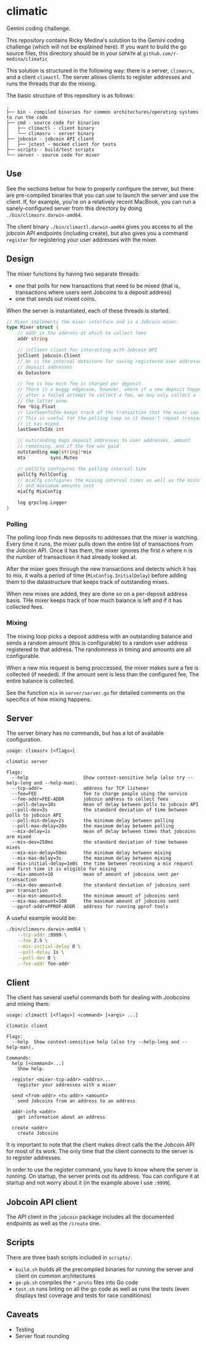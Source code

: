 # climatic
Gemini coding challenge.

This repository contains Ricky Medina's solutiion to the Gemini coding challenge
(which will not be explained here). If you want to build the go source files,
this directory should be in your `GOPATH` at `github.com/r-medina/climatic`

This solution is structured in the following way: there is a server, `climasrv`,
and a client `climactl`. The server allows clients to register addresses and
runs the threads that do the mixing.

The basic structure of this repository is as follows:
```
.
├── bin - compiled binaries for common architectures/operating systems to run the code
├── cmd - source code for binaries
│   ├── climactl - client binary
│   └── climasrv - server binary
├── jobcoin - jobcoin API client
│   ├── jctest - mocked client for tests
├── scripts - build/test scripts
└── server - source code for mixer
```

## Use

See the sections below for how to properly configure the server, but there are
pre-compiled binaries that you can use to launch the server and use the
client. If, for example, you're on a relatively recent MacBook, you can run a
sanely-configured server from this directory by doing `./bin/climasrv.darwin-amd64`.

The client binary `./bin/climactl.darwin-amd64` gives you access to all the
jobcoin API endpoints (including create), but also gives you a command
`register` for registering your user addresses with the mixer.

## Design

The mixer functions by having two separate threads:

- one that polls for new transactions that need to be mixed (that is,
  transactions where users sent Jobcoins to a deposit address)
- one that sends out mixed coins.

When the server is instantiated, each of these threads is started.

```go
// Mixer implements the mixer interface and is a Jobcoin mixer.
type Mixer struct {
	// addr is the address at which to collect fees
	addr string

	// jcClient client for interacting with Jobcoin API
	jcClient jobcoin.Client
	// ds is the internal datastore for saving registered user addresses and
	// deposit addresses
	ds Datastore

	// fee is how much fee is charged per deposit.
	// There is a buggy edgecase, however, where if a new deposit happens
	// after a failed attempt to collect a fee, we may only collect a fee on
	// the latter oone.
	fee *big.Float
	// lastSeenTxIdx keeps track of the transaction that the mixer saw.
	// This is useful for the polling loop so it doesn't repeat transactions
	// it has mixed.
	lastSeenTxIdx int

	// outstanding maps deposit addresses to user addresses, amount
	// remaining, and if the fee was paid
	outstanding map[string]*mix
	mtx         sync.Mutex

	// pollCfg configures the polling interval time
	pollCfg PollConfig
	// mixCfg configures the mixing interval times as well as the minimum
	// and maxiumum amounts sent
	mixCfg MixConfig

	log grpclog.Logger
}
```

### Polling

The polling loop finds new deposits to addresses that the mixer is
watching. Every time it runs, the mixer pulls down the entire list of
transactions from the Jobcoin API. Once it has them, the mixer ignores the first
n where n is the number of transactiosn it had already looked at.

After the mixer goes through the new transactions and detects which it has to
mix, it waits a period of time (`MixConfig.InitialDelay`) before adding them to
the datastructure that keeps track of outstanding mixes.

When new mixes are added, they are done so on a per-deposit address basis. THe
mixer keeps track of how much balance is left and if it has collected fees.

### Mixing

The mixing loop picks a deposit address with an outstanding balance and sends a
random amount (this is configurable) to a random user address registered to that
address. The randomness in timing and amounts are all configurable.

When a new mix request is being proccessed, the mixer makes sure a fee is
collected (if needed). If the amount sent is less than the configured fee, The
entire balance is collected.

See the function `mix` in `server/server.go` for detailed comments on the
specifics of how mixing happens.

## Server

The server binary has no commands, but has a lot of available configuration.

```
usage: climasrv [<flags>]

climatic server

Flags:
  --help                    Show context-sensitive help (also try --help-long and --help-man).
  --tcp-addr=               address for TCP listener
  --fee=FEE                 fee to charge people using the service
  --fee-addr=FEE-ADDR       jobcoin address to collect fees
  --poll-delay=10s          mean of delay between polls to jobcoin API
  --poll-dev=3s             the standard deviation of time between polls to jobcoin API
  --poll-min-delay=2s       the minimum delay between polling
  --poll-max-delay=20s      the maximum delay between polling
  --mix-delay=1s            mean of delay between times that jobcoins are mixed
  --mix-dev=250ms           the standard deviation of time between mixes
  --mix-min-delay=50ms      the minimum delay between mixing
  --mix-max-delay=3s        the maximum delay between mixing
  --mix-initial-delay=1m0s  the time between receiving a mix request and first time it is eligible for mixing
  --mix-amount=10           mean of amount of jobcoins sent per transaction
  --mix-dev-amount=8        the standard deviation of jobcoins sent per transaction
  --mix-min-amount=5        the minimum amount of jobcoins sent
  --mix-max-amount=100      the maximum amount of jobcoins sent
  --pprof-addr=PPROF-ADDR   address for running pprof tools
```

A useful example would be:

```bash
./bin/climasrv.darwin-amd64 \
	--tcp-addr :9999 \
	--fee 2.5 \
	--mix-initial-delay 0 \
	--poll-delay 1s \
	--poll-dev 0 \
	--fee-addr fee-addr
```

## Client

The client has several useful commands both for dealing with Joobcoins and mixing them:

```
usage: climactl [<flags>] <command> [<args> ...]

climatic client

Flags:
  --help  Show context-sensitive help (also try --help-long and --help-man).

Commands:
  help [<command>...]
    Show help.

  register <mixer-tcp-addr> <addrs>...
    register your addresses with a mixer

  send <from-addr> <to-addr> <amount>
    send Jobcoins from an address to an address

  addr-info <addr>
    get information about an address

  create <addr>
    create Jobcoins
```

It is important to note that the client makes direct calls the the Jobcoin API
for most of its work. The only time that the client connects to the server is to
register addresses.

In order to use the register command, you have to know where the server is
running. On startup, the server prints out its address. You can configure it at
startup and not worry about it (in the example above I use `:9999`). 

## Jobcoin API client

The API client in the `jobcoin` package includes all the documented endpoints as
well as the `/create` one.

## Scripts

There are three bash scripts included in  `scripts/`.

- `build.sh` builds all the precompiled binaries for running the server and
  client on common architectures
- `ge-pb.sh` compiles the `*.proto` files into Go code
- `test.sh` runs linting on all the go code as well as runs the tests (even
  displays test coverage and tests for race conditionos)

## Caveats

- Testing
- Server float rounding
